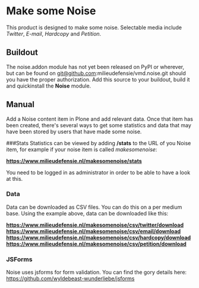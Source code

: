 Make some Noise
===============
This product is designed to make some noise. Selectable media include *Twitter*, 
*E-mail*, *Hardcopy* and *Petition*.

## Buildout
The noise.addon module has not yet been released on PyPI or wherever, but can be 
found on git@github.com:milieudefensie/vmd.noise.git should you have the proper 
authorization. Add this source to your buildout, build it and quickinstall the 
**Noise** module.

## Manual
Add a Noise content item in Plone and add relevant data. Once that item has been 
created, there's several ways to get some statistics and data that may have been 
stored by users that have made some noise.

###Stats
Statistics can be viewed by adding **/stats** to the URL of you Noise item, for 
example if your noise item is called *makesomenoise*:

**https://www.milieudefensie.nl/makesomenoise/stats**

You need to be logged in as administrator in order to be able to have a look at 
this.

### Data
Data can be downloaded as CSV files. You can do this on a per medium base. Using 
the example above, data can be downloaded like this:

**https://www.milieudefensie.nl/makesomenoise/csv/twitter/download**
**https://www.milieudefensie.nl/makesomenoise/csv/email/download**
**https://www.milieudefensie.nl/makesomenoise/csv/hardcopy/download**
**https://www.milieudefensie.nl/makesomenoise/csv/petition/download**

### JSForms
Noise uses jsforms for form validation. You can find the gory details here: 
https://github.com/wyldebeast-wunderliebe/jsforms
